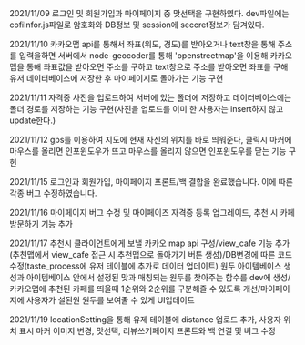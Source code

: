 2021/11/09 로그인 및 회원가입과 마이페이지 중 맛선택을 구현하였다. dev파일에는 cofiInfor.js파일로 암호화와 DB정보 및 session에 seccret정보가 담겨있다.

2021/11/10 카카오맵 api를 통해서 좌표(위도, 경도)를 받아오거나 text창을 통해 주소를 입력을하면 서버에서 node-geocoder를 통해 'openstreetmap'을 이용해 카카오맵을 통해 좌표값을 받아오면 주소를 구하고 text창으로 주소를 받아오면 좌표를 구해 유저 데이터베이스에 저장한 후 마이페이지로 돌아가는 기능 구현

2021/11/11 자격증 사진을 업로드하여 서버에 있는 폴더에 저장하고 데이터베이스에는 폴더 경로를 저장하는 기능 구현(사진을 업로드를 이미 한 사용자는 insert하지 않고 update한다.)

2021/11/12 gps를 이용하여 지도에 현재 자신의 위치를 바로 띄워준다, 클릭시 마커에 마우스를 올리면 인포윈도우가 뜨고 마우스를 올리지 않으면 인포윈도우를 닫는 기능 구현

2021/11/15 로그인과 회원가입, 마이페이지 프론트/백 결합을 완료했습니다. 이에 따른 각종 버그 수정하였습니다.

2021/11/16 마이페이지 버그 수정 및 마이페이즈 자격증 등록 업그레이드, 추천 시 카페 방문하기 기능 추가

2021/11/17 추천시 클라이언트에게 보낼 카카오 map api 구성/view_cafe 기능 추가(추천맵에서 view_cafe 접근 시 추천맵으로 돌아가기 버튼 생성)/DB변경에 따른 코드 수정(taste_process에 유저 테이블에 추가로 데이터 업데이트)
           원두 아이템베이스 생성과 아이템베이스 안에서 설정된 맛과 매칭되는 원두를 찾아주는 함수를 dev에 생성/카카오맵에 추천된 카페를 띄울때 1순위와 2순위를 구분해줄 수 있도록 개선/마이페이지에 사용자가 설된원 원두를 보여줄 수 있게 UI업데이트

2021/11/19 locationSetting을 통해 유제 테이블에 distance 업로드 추가, 사용자 위치 표시 마커 이미지 변경, 맛선택, 리뷰쓰기페이지 프론트와 백 연결 및 버그 수정
